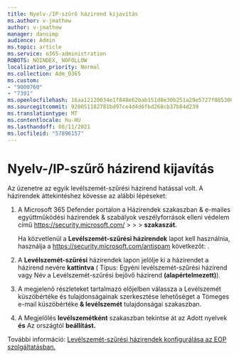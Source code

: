 ```yaml
---
title: Nyelv-/IP-szűrő házirend kijavítás
ms.author: v-jmathew
author: v-jmathew
manager: dansimp
audience: Admin
ms.topic: article
ms.service: o365-administration
ROBOTS: NOINDEX, NOFOLLOW
localization_priority: Normal
ms.collection: Adm_O365
ms.custom:
- "9000760"
- "7391"
ms.openlocfilehash: 16aa12120034e1f848e62bab151d8e30b251a29e5727f085300d74ca7b49ca52
ms.sourcegitcommit: 920051182781bd97ce4d4d6fbd268cb37b84d239
ms.translationtype: MT
ms.contentlocale: hu-HU
ms.lasthandoff: 08/11/2021
ms.locfileid: "57896157"
---
```

# <a name="fix-languageip-filter-policy"></a>Nyelv-/IP-szűrő házirend kijavítás

Az üzenetre az egyik levélszemét-szűrési házirend hatással volt. A házirendek áttekintéshez kövesse az alábbi lépéseket:

1. A Microsoft 365 Defender portálon a Házirendek szakaszban & e-mailes együttműködési házirendek & szabályok veszélyforrások elleni védelem című <https://security.microsoft.com/>  \>  \>  \>  **szakaszát.**

   Ha közvetlenül a **Levélszemét-szűrési házirendek** lapot kell használnia, használja a <https://security.microsoft.com/antispam> következőt: .

2. A **Levélszemét-szűrési** házirendek lapon jelölje ki a házirendet a házirend nevére **kattintva** ( Típus: Egyéni levélszemét-szűrési házirend vagy Név a Levélszemét-szűrési bejövő házirend **(alapértelmezett)**).  
3. A megjelenő részleteket tartalmazó előjelben válassza a Levélszemét küszöbértéke és tulajdonságainak szerkesztése lehetőséget a Tömeges e-mail küszöbértéke **& levélszemét** tulajdonságai szakaszban. 
4. A Megjelölés **levélszemétként** szakaszban tekintse át az Adott nyelvek **és** Az országtól **beállítást.**

További információ: [Levélszemét-szűrési házirendek konfigurálása az EOP szolgáltatásban.](https://docs.microsoft.com/microsoft-365/security/office-365-security/configure-your-spam-filter-policies)
